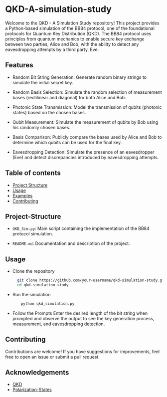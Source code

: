 # QKD-A-simulation-study


Welcome to the QKD - A Simulation Study repository! This project provides a Python-based simulation of the BB84 protocol, one of the foundational protocols for Quantum Key Distribution (QKD). The BB84 protocol uses principles from quantum mechanics to enable secure key exchange between two parties, Alice and Bob, with the ability to detect any eavesdropping attempts by a third party, Eve.

## Features
* Random Bit String Generation: Generate random binary strings to simulate the initial secret key.

* Random Basis Selection: Simulate the random selection of measurement bases (rectilinear and diagonal) for both Alice and Bob.

* Photonic State Transmission: Model the transmission of qubits (photonic states) based on the chosen bases.

* Qubit Measurement: Simulate the measurement of qubits by Bob using his randomly chosen bases.

* Basis Comparison: Publicly compare the bases used by Alice and Bob to determine which qubits can be used for the final key.

* Eavesdropping Detection: Simulate the presence of an eavesdropper (Eve) and detect discrepancies introduced by eavesdropping attempts.



## Table of contents

* [Project Structure](##Project-Structure)
* [Usage](##Usage)
* [Examples](##Examples)
* [Contributing](##Conributing)


## Project-Structure
* ```QKD_Sim.py```: Main script containing the implementation of the BB84 protocol simulation.

* ```README.md```: Documentation and description of the project.


## Usage
* Clone the repository 
  ```bash
    git clone https://github.com/your-username/qkd-simulation-study.git
    cd qkd-simulation-study

  ```

* Run the simulation
 ```bash
        python qkd_simulation.py

 ```

* Follow the Prompts 
    Enter the desired length of the bit string when prompted and observe the output to see the key generation process, measurement, and eavesdropping detection.




## Contributing 
Contributions are welcome! If you have suggestions for improvements, feel free to open an issue or submit a pull request.






## Acknowledgements

 - [QKD](https://pages.vassar.edu/magnes/files/2018/12/Systems-and-Photon-Polarization.pdf)
 - [Polarization-States](https://mpl.mpg.de/fileadmin/user_upload/Chekhova_Research_Group/Lecture_4_10.pdf)













